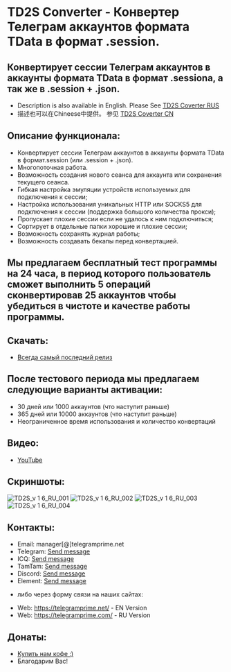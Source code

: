 # TD2S Converter - Конвертер Телеграм аккаунтов формата TData в формат .session.
## Конвертирует сессии Телеграм аккаунтов в аккаунты формата TData в формат .sessionа, а так же в .session + .json.
 
 * Description is also available in English. Please See [TD2S Coverter RUS](https://github.com/telegram-prime/Telegram-TData-to-Session-Converter/)
 * 描述也可以在Chineese中提供。 参见 [TD2S Coverter CN](https://github.com/telegram-prime/Telegram-TData-to-Session-Converter-CN)


## Описание функционала:
 - Конвертирует сессии Телеграм аккаунтов в аккаунты формата TData в формат.session (или .session + .json).
 - Многопоточная работа.
 - Возможность создания нового сеанса для аккаунта или сохранения текущего сеанса.
 - Гибкая настройка эмуляции устройств используемых для подключения к сессии;
 - Настройка использования уникальных HTTP или SOCKS5 для подключения к сессии (поддержка большого количества прокси);
 - Пропускает плохие сессии если не удалось к ним подключиться;
 - Сортирует в отдельные папки хорошие и плохие сессии;
 - Возможность сохранять журнал работы;
 - Возможность создавать бекапы перед конвертацией.


## Мы предлагаем бесплатный тест программы на 24 часа, в период которого пользователь сможет выполнить 5 операций сконвертировав 25 аккаунтов чтобы убедиться в чистоте и качестве работы программы.

## Скачать:
 - [Всегда самый последний релиз](https://github.com/telegram-prime/Telegram-TData-to-Session-Converter-RU/releases/latest)


## После тестового периода мы предлагаем следующие варианты активации: 
- 30 дней или 1000 аккаунтов (что наступит раньше)
- 365 дней или 10000 аккаунтов (что наступит раньше)
- Неограниченное время использования и количество конвертаций


## Видео:
- [YouTube](https://youtu.be/hpfbXPWjLqs)


## Скриншоты:

![TD2S_v 1 6_RU_001](https://github.com/telegram-prime/Telegram-TData-to-Session-Converter-CN/assets/94137664/f1d461d1-91ae-4721-92f2-d4946f2bd448) ![TD2S_v 1 6_RU_002](https://github.com/telegram-prime/Telegram-TData-to-Session-Converter-CN/assets/94137664/5fa97805-f496-4066-beff-71784bab9f62)
![TD2S_v 1 6_RU_003](https://github.com/telegram-prime/Telegram-TData-to-Session-Converter-CN/assets/94137664/da7f01d4-1580-495b-b575-65817325109b) ![TD2S_v 1 6_RU_004](https://github.com/telegram-prime/Telegram-TData-to-Session-Converter-CN/assets/94137664/39d27ffe-6664-4add-a3a4-16611d4bfe93)



##  Контакты:
- Email:    manager[@]telegramprime.net
- Telegram: [Send message](https://telegramprime.com/telegram-contact)
- ICQ:      [Send message](https://telegramprime.com/icq-contact)
- TamTam:   [Send message](https://telegramprime.com/tamtam-contact)
- Discord:  [Send message](https://telegramprime.com/discord-contact)
- Element:  [Send message](https://telegramprime.com/element-contact)

* либо через форму связи на наших сайтах:
- Wеb: https://telegramprime.net/ - EN Version
- Wеb: https://telegramprime.com/ - RU Version


## Донаты:
* [Купить нам кофе :)](https://nowpayments.io/donation/telegramprime)
* Благодарим Вас!



